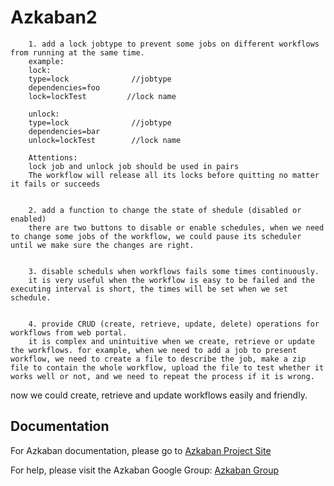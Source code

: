 Azkaban2
========

		1. add a lock jobtype to prevent some jobs on different workflows from running at the same time.
		example:
		lock:
		type=lock              //jobtype
		dependencies=foo
		lock=lockTest         //lock name

		unlock:
		type=lock              //jobtype
		dependencies=bar
		unlock=lockTest        //lock name

		Attentions:
		lock job and unlock job should be used in pairs
		The workflow will release all its locks before quitting no matter it fails or succeeds


		2. add a function to change the state of shedule (disabled or enabled)
		there are two buttons to disable or enable schedules, when we need to change some jobs of the workflow, we could pause its scheduler until we make sure the changes are right.


		3. disable scheduls when workflows fails some times continuously.
		it is very useful when the workflow is easy to be failed and the executing interval is short, the times will be set when we set schedule.


		4. provide CRUD (create, retrieve, update, delete) operations for workflows from web portal.
		it is complex and unintuitive when we create, retrieve or update the workflows. for example, when we need to add a job to present workflow, we need to create a file to describe the job, make a zip file to contain the whole workflow, upload the file to test whether it works well or not, and we need to repeat the process if it is wrong.
now we could create, retrieve and update workflows easily and friendly.


Documentation
-------------

For Azkaban documentation, please go to [Azkaban Project Site](http://azkaban.github.io)

For help, please visit the Azkaban Google Group: [Azkaban Group](https://groups.google.com/forum/?fromgroups#!forum/azkaban-dev)

